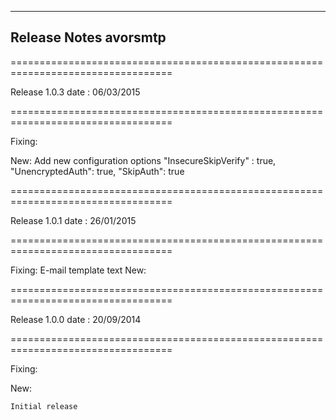----------
Release Notes avorsmtp 
----------

==================================================================================

Release 1.0.3 date : 06/03/2015

==================================================================================

Fixing:
	
New:
	Add new configuration options 
	"InsecureSkipVerify" : true,
	"UnencryptedAuth": true,
	"SkipAuth": true

==================================================================================

Release 1.0.1 date : 26/01/2015

==================================================================================

Fixing:
	E-mail template text
New:

	
==================================================================================

Release 1.0.0 date : 20/09/2014

==================================================================================

Fixing:

New:

    Initial release

 






